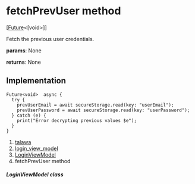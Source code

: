 
<div>

# fetchPrevUser method

</div>


[[Future](https://api.flutter.dev/flutter/dart-core/Future-class.html)\<[void\>]]




Fetch the previous user credentials.

**params**: None

**returns**: None



## Implementation

``` language-dart
Future<void>  async {
  try {
    prevUserEmail = await secureStorage.read(key: "userEmail");
    prevUserPassword = await secureStorage.read(key: "userPassword");
  } catch (e) {
    print("Error decrypting previous values $e");
  }
}
```







1.  [talawa](../../index.md)
2.  [login_view_model](../../view_model_pre_auth_view_models_login_view_model/)
3.  [LoginViewModel](../../view_model_pre_auth_view_models_login_view_model/LoginViewModel-class.md)
4.  fetchPrevUser method

##### LoginViewModel class







